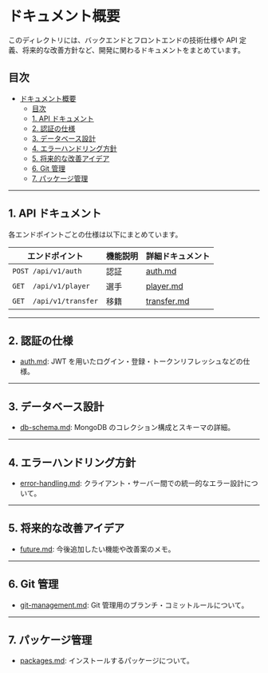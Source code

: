 # ドキュメント概要

このディレクトリには、バックエンドとフロントエンドの技術仕様や API 定義、将来的な改善方針など、開発に関わるドキュメントをまとめています。

## 目次

- [ドキュメント概要](#ドキュメント概要)
  - [目次](#目次)
  - [1. API ドキュメント](#1-api-ドキュメント)
  - [2. 認証の仕様](#2-認証の仕様)
  - [3. データベース設計](#3-データベース設計)
  - [4. エラーハンドリング方針](#4-エラーハンドリング方針)
  - [5. 将来的な改善アイデア](#5-将来的な改善アイデア)
  - [6. Git 管理](#6-git-管理)
  - [7. パッケージ管理](#7-パッケージ管理)

---

## 1. API ドキュメント

各エンドポイントごとの仕様は以下にまとめています。

| エンドポイント          | 機能説明 | 詳細ドキュメント                 |
| ----------------------- | -------- | -------------------------------- |
| `POST /api/v1/auth`     | 認証     | [auth.md](./api/auth.md)         |
| `GET  /api/v1/player`   | 選手     | [player.md](./api/player.md)     |
| `GET  /api/v1/transfer` | 移籍     | [transfer.md](./api/transfer.md) |

---

## 2. 認証の仕様

- [auth.md](./auth.md): JWT を用いたログイン・登録・トークンリフレッシュなどの仕様。

---

## 3. データベース設計

- [db-schema.md](./db-schema.md): MongoDB のコレクション構成とスキーマの詳細。

---

## 4. エラーハンドリング方針

- [error-handling.md](./error-handling.md): クライアント・サーバー間での統一的なエラー設計について。

---

## 5. 将来的な改善アイデア

- [future.md](./future.md): 今後追加したい機能や改善案のメモ。

---

## 6. Git 管理

- [git-management.md](./git-management.md): Git 管理用のブランチ・コミットルールについて。

---

## 7. パッケージ管理

- [packages.md](./packages.md): インストールするパッケージについて。
